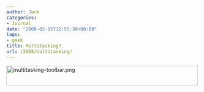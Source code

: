 ```yaml
---
author: Jack
categories:
- Journal
date: "2008-02-15T12:55:38+00:00"
tags:
- geek
title: Multitasking?
url: /2008/multitasking/
---
```


<img src="/files/multitasking-toolbar.png" alt="multitasking-toolbar.png" border="0" width="500" height="52" />